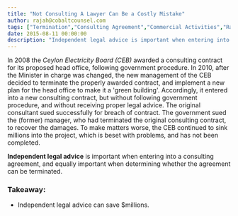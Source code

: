 ```yaml
---
title: "Not Consulting A Lawyer Can Be a Costly Mistake"
author: rajah@cobaltcounsel.com
tags: ["Termination","Consulting Agreement","Commercial Activities","Rajah"]
date: 2015-08-11 00:00:00
description: "Independent legal advice is important when entering into a consulting agreement, and equally important when determining whether the agreement can be terminated. This is illustrated in a case dated 2008 when Ceylon Electricity Board (CEB) awarded a consulting contract for its proposed head office, following government procedure."
---
```




In 2008 the *Ceylon Electricity Board (CEB)* awarded a consulting contract for its proposed head office, following government procedure. In 2010, after the Minister in charge was changed, the new management of the CEB decided to terminate the properly awarded contract, and implement a new plan for the head office to make it a 'green building'. Accordingly, it entered into a new consulting contract, but without following government procedure, and without receiving proper legal advice. The original consultant sued successfully for breach of contract. The government sued the (former) manager, who had terminated the original consulting contract, to recover the damages. To make matters worse, the CEB continued to sink millions into the project, which is beset with problems, and has not been completed.

**Independent legal advice** is important when entering into a consulting agreement, and equally important when determining whether the agreement can be terminated.



### Takeaway:
- Independent legal advice can save $millions.
